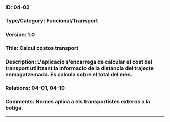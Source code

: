 ### ID: 04-02 
### Type/Category: Funcional/Transport
### Version: 1.0
### Title: Calcul costos transport
### Description: L'aplicacio s'encarrega de calcular el cost del transport utilitzant la informacio de la distancia del trajecte enmagatzemada. Es calcula sobre el total del mes.  
### Relations: 04-01, 04-10
### Comments:  Nomes aplica a els transportistes externs a la botiga. 
---
